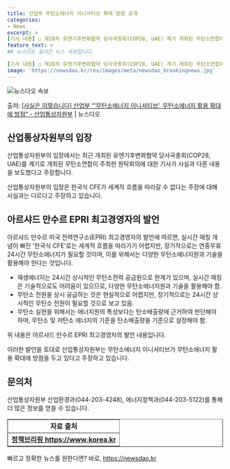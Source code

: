```yaml
---
title: 산업부 무탄소에너지 이니셔티브 확대 방향 공개
categories:
- News
excerpt: >
[기사 내용] ○ 제28차 유엔기후변화협약 당사국총회(COP28, UAE) 계기 개최된 무탄소연합이 개최한 …
feature_text: >
## 뉴스다오 실시간 뉴스 속보입니다.

[기사 내용] ○ 제28차 유엔기후변화협약 당사국총회(COP28, UAE) 계기 개최된 무탄소연합이 개최한 …
image: 'https://newsdao.kr/res/images/meta/newsdao_breakingnews.jpg'
---
```


![뉴스다오 속보](https://newsdao.kr/res/images/meta/newsdao_breakingnews.jpg)

<p>출처: <a href="https://newsdao.kr/2773" rel="dofollow">[사실은 이렇습니다] 산업부 “‘무탄소에너지 이니셔티브’, 무탄소에너지 활용 확대에 방점” - 산업통상자원부</a> | 뉴스다오</p>

<h2 data-ke-size="size26">산업통상자원부의 입장</h2>
산업통상자원부의 입장에서는 최근 개최된 유엔기후변화협약 당사국총회(COP28, UAE)를 계기로 개최된 무탄소연합이 주최한 원탁회의에 대한 기사가 사실과 다른 내용을 보도했다고 주장합니다.

<p data-ke-size="size16">산업통상자원부의 입장은 한국식 CFE가 세계적 흐름을 따라갈 수 없다는 주장에 대해 사실과는 다르다고 주장하고 있습니다.</p>

<h2 data-ke-size="size26">아르샤드 만수르 EPRI 최고경영자의 발언</h2>
아르샤드 만수르 미국 전력연구소(EPRI) 최고경영자의 발언에 따르면, 실시간 매칭 개념이 빠진 '한국식 CFE'로는 세계적 흐름을 따라가기 어렵지만, 장기적으로는 연중무휴 24시간 무탄소에너지가 필요할 것이며, 이를 위해서는 다양한 무탄소에너지원과 기술을 활용해야 한다는 것입니다.

<ul>
  <li>재생에너지는 24시간 상시적인 무탄소전력 공급원으로 한계가 있으며, 실시간 매칭은 기술적으로도 어려움이 있으므로, 다양한 무탄소에너지원과 기술을 활용해야 함.</li>
  <li>무탄소 전원을 상시 공급하는 것은 현실적으로 어렵지만, 장기적으로는 24시간 상시적인 무탄소 전원이 필요할 것으로 보고 있음.</li>
  <li>무탄소 실현을 위해서는 에너지원의 특성보다는 탄소배출량에 근거하여 판단해야 하며, 무탄소 및 저탄소 에너지의 기준을 탄소배출량을 기준으로 설정해야 함.</li>
</ul>

위 내용은 아르샤드 만수르 EPRI 최고경영자의 발언 내용입니다.

<p data-ke-size="size16">이러한 발언을 토대로 산업통상자원부는 무탄소에너지 이니셔티브가 무탄소에너지 활용 확대에 방점을 두고 있다고 주장하고 있습니다.</p>

<h2 data-ke-size="size26">문의처</h2>
산업통상자원부 산업환경과(044-203-4248), 에너지정책과(044-203-5122)를 통해 더 많은 정보를 얻을 수 있습니다.

<p data-ke-size="size16"></p>

<table style="width: 100%;" border="1">
<tbody>
<tr>
<td style="text-align: center; height: 17px;"><b>자료 출처</b></td>
</tr>
<tr>
<td style="text-align: center; height: 17px;"><b><a href="https://newsdao.kr/2773">정책브리핑 https://www.korea.kr</a></b></td>
</tr>
</tbody>
</table>

<p data-ke-size="size16"></p> 

빠르고 정확한 뉴스를 원한다면? 바로, <a href="https://newsdao.kr" rel="dofollow">https://newsdao.kr</a>


    
